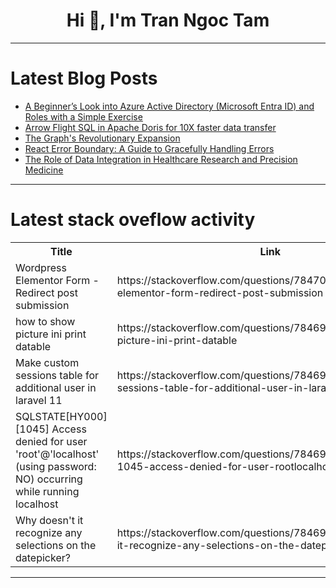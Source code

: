<h1 align="center">Hi 👋, I'm Tran Ngoc Tam</h1>

---

# Latest Blog Posts 
<!-- BLOG-POST-LIST:START -->
- [A Beginner’s Look into Azure Active Directory &lpar;Microsoft Entra ID&rpar; and Roles with a Simple Exercise](https://dev.to/himora22/a-beginners-look-into-azure-active-directory-microsoft-entra-id-and-roles-in-azure-with-a-simple-exercise-2k4c)
- [Arrow Flight SQL in Apache Doris for 10X faster data transfer](https://dev.to/apachedoris/arrow-flight-sql-in-apache-doris-for-10x-faster-data-transfermd-33ag)
- [The Graph&#39;s Revolutionary Expansion](https://dev.to/wesson_huang/the-graphs-revolutionary-expansion-22kf)
- [React Error Boundary: A Guide to Gracefully Handling Errors](https://dev.to/sachinchaurasiya/react-error-boundary-a-guide-to-gracefully-handling-errors-2050)
- [The Role of Data Integration in Healthcare Research and Precision Medicine](https://dev.to/ovaisnaseem/the-role-of-data-integration-in-healthcare-research-and-precision-medicine-3hdp)
<!-- BLOG-POST-LIST:END -->

---

# Latest stack oveflow activity
<table>
  <tr><th>Title</th><th>Link</th></tr>
  <!-- STACKOVERFLOW:START --><tr><td>Wordpress Elementor Form - Redirect post submission</td><td>https://stackoverflow.com/questions/78470012/wordpress-elementor-form-redirect-post-submission</td></tr><tr><td>how to show picture ini print datable</td><td>https://stackoverflow.com/questions/78469990/how-to-show-picture-ini-print-datable</td></tr><tr><td>Make custom sessions table for additional user in laravel 11</td><td>https://stackoverflow.com/questions/78469923/make-custom-sessions-table-for-additional-user-in-laravel-11</td></tr><tr><td>SQLSTATE[HY000] [1045] Access denied for user &#39;root&#39;@&#39;localhost&#39; &lpar;using password: NO&rpar; occurring while running localhost</td><td>https://stackoverflow.com/questions/78469883/sqlstatehy000-1045-access-denied-for-user-rootlocalhost-using-password</td></tr><tr><td>Why doesn&#39;t it recognize any selections on the datepicker?</td><td>https://stackoverflow.com/questions/78469606/why-doesnt-it-recognize-any-selections-on-the-datepicker</td></tr><!-- STACKOVERFLOW:END -->
</table>

---


